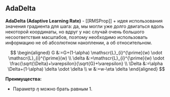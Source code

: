 ## AdaDelta
**AdaDelta (Adaptive Learning Rate)** - [[RMSProp]] + идея использования значения градиента для шага: да, мы могли уже долго двигаться вдоль некоторой координаты, но вдруг у нас случай очень большого несоответствия масштабов, поэтому необходимо использовать информацию  не об абсолютном накоплении, а об относительном.

$$
\begin{aligned}
G &:=G+(1-\alpha) \mathscr{L}_{i}^{\prime}(w) \odot \mathscr{L}_{i}^{\prime}(w) \\
\delta &:=\mathscr{L}_{i}^{\prime}(w) \odot \frac{\sqrt{\Delta}+\varepsilon}{\sqrt{G}+\varepsilon} \\
\Delta &:=\alpha \Delta+(1-\alpha) \delta \odot \delta \\
w &:=w-\eta \delta
\end{aligned}
$$

**Преимущества:**
* Параметр $\eta$ можно брать равным $1$.